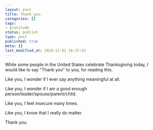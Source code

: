 ```yaml
---
layout: post
title: Thank you.
categories: []
tags:
- gratitude
status: publish
type: post
published: true
meta: {}
last_modified_at: 2024-11-01 18:37:53
---
```


While some people in the United States celebrate Thanksgiving today, I would like to say "Thank you" to you, for reading this.

Like you, I wonder if I ever say anything meaningful at all.

Like you, I wonder if I am a good enough person/leader/spouse/parent/child.

Like you, I feel insecure many times.

Like you, I know that I really do matter.

Thank you.
